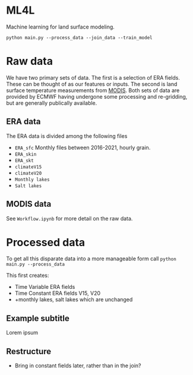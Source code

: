 # ML4L

Machine learning for land surface modeling.


```
python main.py --process_data --join_data --train_model
```



# Raw data

We have two primary sets of data. The first is a selection of ERA fields. These can be thought of as our features or inputs. The second is land surface temperature measurements from [MODIS](https://modis.gsfc.nasa.gov/about/). Both sets of data are provided by ECMWF having undergone some processing and re-gridding, but are generally publically available.   


## ERA data

The ERA data is divided among the following files

* `ERA_sfc` Monthly files between 2016-2021, hourly grain.
* `ERA_skin`
* `ERA_skt`
* `climateV15`
* `climateV20`
* `Monthly lakes`
* `Salt lakes`


## MODIS data



See `Workflow.ipynb` for more detail on the raw data.



# Processed data

To get all this disparate data into a more manageable form call `python main.py --process_data`

This first creates:
* Time Variable ERA fields
* Time Constant ERA fields V15, V20
* +monthly lakes, salt lakes which are unchanged




## Example subtitle

Lorem ipsum


## Restructure

* Bring in constant fields later, rather than in the join?